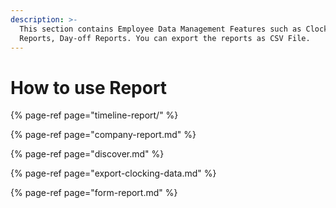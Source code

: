 ```yaml
---
description: >-
  This section contains Employee Data Management Features such as Clocking
  Reports, Day-off Reports. You can export the reports as CSV File.
---
```


# How to use Report

{% page-ref page="timeline-report/" %}

{% page-ref page="company-report.md" %}

{% page-ref page="discover.md" %}

{% page-ref page="export-clocking-data.md" %}

{% page-ref page="form-report.md" %}





